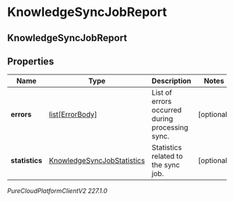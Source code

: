 # KnowledgeSyncJobReport

## KnowledgeSyncJobReport

## Properties

|Name | Type | Description | Notes|
|------------ | ------------- | ------------- | -------------|
| **errors** | [list[ErrorBody]](ErrorBody) | List of errors occurred during processing sync. | [optional] |
| **statistics** | [KnowledgeSyncJobStatistics](KnowledgeSyncJobStatistics) | Statistics related to the sync job. | [optional] |



_PureCloudPlatformClientV2 227.1.0_

